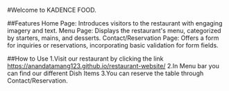 #Welcome to KADENCE FOOD.

##Features
Home Page: Introduces visitors to the restaurant with engaging imagery and text.
Menu Page: Displays the restaurant's menu, categorized by starters, mains, and desserts.
Contact/Reservation Page: Offers a form for inquiries or reservations, incorporating basic validation for form fields.

##How to Use
1.Visit our restaurant by clicking the link https://anandatamang123.github.io/restaurant-website/
2.In Menu bar you can find our different Dish Items
3.You can reserve the table through Contact/Reservation.
